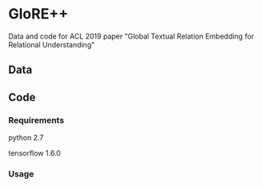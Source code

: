 # GloRE++
Data and code for ACL 2019 paper "Global Textual Relation Embedding for Relational Understanding"

## Data

## Code
### Requirements
python 2.7

tensorflow 1.6.0

### Usage

